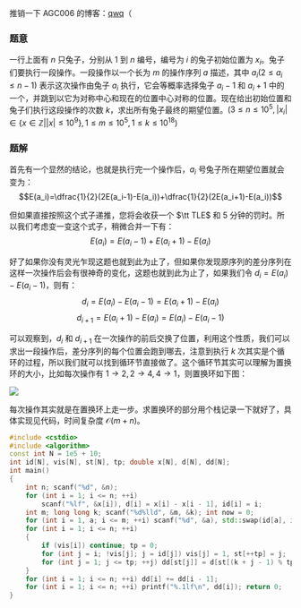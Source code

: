 推销一下 AGC006 的博客：[qwq](https://www.luogu.com.cn/blog/i-am-zhiyangfan/atcoder-grand-contest-006-bu-ti-zong-jie)（
### 题意
一行上面有 $n$ 只兔子，分别从 $1$ 到 $n$ 编号，编号为 $i$ 的兔子初始位置为 $x_i$。兔子们要执行一段操作。一段操作以一个长为 $m$ 的操作序列 $a$ 描述，其中 $a_i(2\le a_i\le n-1)$ 表示这次操作由兔子 $a_i$ 执行，它会等概率选择兔子 $a_i-1$ 和 $a_i+1$ 中的一个，并跳到以它为对称中心和现在的位置中心对称的位置。现在给出初始位置和兔子们执行这段操作的次数 $k$，求出所有兔子最终的期望位置。($3\le n\le10^5,|x_i|\in\{x\in \mathbb{Z}||x|\le10^9\},1\le m\le10^5,1\le k\le10^{18}$)

### 题解
首先有一个显然的结论，也就是执行完一个操作后，$a_i$ 号兔子所在期望位置就会变为：
$$E(a_i)=\dfrac{1}{2}(2E(a_i-1)-E(a_i))+\dfrac{1}{2}(2E(a_i+1)-E(a_i))$$

但如果直接按照这个式子递推，您将会收获一个 $\tt TLE$ 和 5 分钟的罚时。所以我们考虑变一变这个式子，稍微合并一下有：
$$E(a_i)=E(a_i-1)+E(a_i+1)-E(a_i)$$

好了如果你没有灵光乍现这题也就到此为止了，但如果你发现原序列的差分序列在这样一次操作后会有很神奇的变化，这题也就到此为止了，如果我们令 $d_i=E(a_i)-E(a_i-1)$，则有：
$$d_i=E(a_i)-E(a_i-1)=E(a_i+1)-E(a_i)$$
$$d_{i+1}=E(a_i+1)-E(a_i)=E(a_i)-E(a_i-1)$$

可以观察到，$d_i$ 和 $d_{i+1}$ 在一次操作的前后交换了位置，利用这个性质，我们可以求出一段操作后，差分序列的每个位置会跑到哪去，注意到执行 $k$ 次其实是个循环的过程，所以我们就可以找到循环节直接做了。这个循环节其实可以理解为置换环的大小，比如每次操作有 $1\rightarrow2,2\rightarrow4,4\rightarrow1$，则置换环如下图：

![](https://cdn.luogu.com.cn/upload/image_hosting/oult3tr1.png)

每次操作其实就是在置换环上走一步。求置换环的部分用个栈记录一下就好了，具体实现见代码，时间复杂度 $\mathcal{O}(m+n)$。
```cpp
#include <cstdio>
#include <algorithm>
const int N = 1e5 + 10;
int id[N], vis[N], st[N], tp; double x[N], d[N], dd[N]; 
int main()
{
    int n; scanf("%d", &n);
    for (int i = 1; i <= n; ++i) 
        scanf("%lf", &x[i]), d[i] = x[i] - x[i - 1], id[i] = i;
    int m; long long k; scanf("%d%lld", &m, &k); int now = 0;
    for (int i = 1, a; i <= m; ++i) scanf("%d", &a), std::swap(id[a], id[a + 1]);
    for (int i = 1; i <= n; ++i)
    {
        if (vis[i]) continue; tp = 0;
        for (int j = i; !vis[j]; j = id[j]) vis[j] = 1, st[++tp] = j;
        for (int j = 1; j <= tp; ++j) dd[st[j]] = d[st[(k + j - 1) % tp + 1]];
    }
    for (int i = 1; i <= n; ++i) dd[i] += dd[i - 1];
    for (int i = 1; i <= n; ++i) printf("%.1lf\n", dd[i]); return 0;
}
```